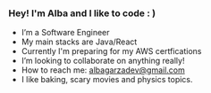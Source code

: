 ### Hey! I'm Alba and I like to code : )


- I’m a Software Engineer 
- My main stacks are Java/React
- Currently I'm preparing for my AWS certfications 
- I’m looking to collaborate on anything really!
- How to reach me: albagarzadev@gmail.com
- I like baking, scary movies and physics topics.



